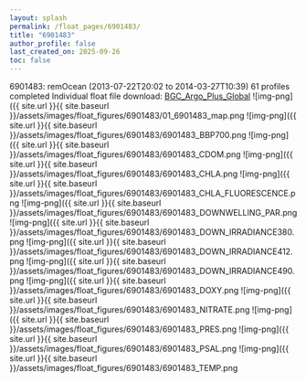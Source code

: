 ```yaml
---
layout: splash
permalink: /float_pages/6901483/
title: "6901483"
author_profile: false
last_created_on: 2025-09-26
toc: false
---
```

 
6901483: remOcean (2013-07-22T20:02 to 2014-03-27T10:39)
61 profiles completed
Individual float file download: [BGC_Argo_Plus_Global](https://ftp.soest.hawaii.edu/bgc_argo_plus/Individual_Floats/outliers_removed/6901483_Sprof_processed.nc)
![img-png]({{ site.url }}{{ site.baseurl }}/assets/images/float_figures/6901483/01_6901483_map.png
![img-png]({{ site.url }}{{ site.baseurl }}/assets/images/float_figures/6901483/6901483_BBP700.png
![img-png]({{ site.url }}{{ site.baseurl }}/assets/images/float_figures/6901483/6901483_CDOM.png
![img-png]({{ site.url }}{{ site.baseurl }}/assets/images/float_figures/6901483/6901483_CHLA.png
![img-png]({{ site.url }}{{ site.baseurl }}/assets/images/float_figures/6901483/6901483_CHLA_FLUORESCENCE.png
![img-png]({{ site.url }}{{ site.baseurl }}/assets/images/float_figures/6901483/6901483_DOWNWELLING_PAR.png
![img-png]({{ site.url }}{{ site.baseurl }}/assets/images/float_figures/6901483/6901483_DOWN_IRRADIANCE380.png
![img-png]({{ site.url }}{{ site.baseurl }}/assets/images/float_figures/6901483/6901483_DOWN_IRRADIANCE412.png
![img-png]({{ site.url }}{{ site.baseurl }}/assets/images/float_figures/6901483/6901483_DOWN_IRRADIANCE490.png
![img-png]({{ site.url }}{{ site.baseurl }}/assets/images/float_figures/6901483/6901483_DOXY.png
![img-png]({{ site.url }}{{ site.baseurl }}/assets/images/float_figures/6901483/6901483_NITRATE.png
![img-png]({{ site.url }}{{ site.baseurl }}/assets/images/float_figures/6901483/6901483_PRES.png
![img-png]({{ site.url }}{{ site.baseurl }}/assets/images/float_figures/6901483/6901483_PSAL.png
![img-png]({{ site.url }}{{ site.baseurl }}/assets/images/float_figures/6901483/6901483_TEMP.png
